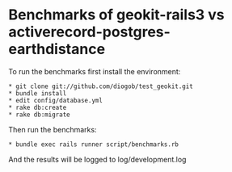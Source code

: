 # Benchmarks of geokit-rails3 vs activerecord-postgres-earthdistance

  To run the benchmarks first install the environment:

    * git clone git://github.com/diogob/test_geokit.git
    * bundle install
    * edit config/database.yml
    * rake db:create
    * rake db:migrate

  Then run the benchmarks:

    * bundle exec rails runner script/benchmarks.rb

  And the results will be logged to log/development.log

